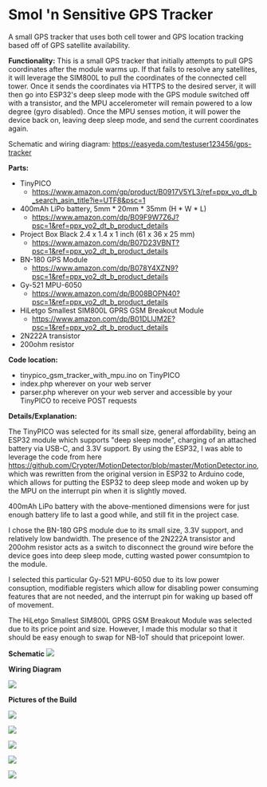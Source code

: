 # Smol 'n Sensitive GPS Tracker
A small GPS tracker that uses both cell tower and GPS location tracking based off of GPS satellite availability.

**Functionality:**
This is a small GPS tracker that initially attempts to pull GPS coordinates after the module warms up. If that fails to resolve any satellites, it will leverage the SIM800L to pull the coordinates of the connected cell tower. Once it sends the coordinates via HTTPS to the desired server, it will then go into ESP32's deep sleep mode with the GPS module switched off with a transistor, and the MPU accelerometer will remain powered to a low degree (gyro disabled). Once the MPU senses motion, it will power the device back on, leaving deep sleep mode, and send the current coordinates again.

Schematic and wiring diagram: https://easyeda.com/testuser123456/gps-tracker

**Parts:**
- TinyPICO
  - https://www.amazon.com/gp/product/B0917V5YL3/ref=ppx_yo_dt_b_search_asin_title?ie=UTF8&psc=1
- 400mAh LiPo battery, 5mm * 20mm * 35mm (H * W * L)
  - https://www.amazon.com/dp/B09F9W7Z6J?psc=1&ref=ppx_yo2_dt_b_product_details
- Project Box Black 2.4 x 1.4 x 1 inch (61 x 36 x 25 mm)
  - https://www.amazon.com/dp/B07D23VBNT?psc=1&ref=ppx_yo2_dt_b_product_details
- BN-180 GPS Module
  - https://www.amazon.com/dp/B078Y4XZN9?psc=1&ref=ppx_yo2_dt_b_product_details
- Gy-521 MPU-6050
  - https://www.amazon.com/dp/B008BOPN40?psc=1&ref=ppx_yo2_dt_b_product_details
- HiLetgo Smallest SIM800L GPRS GSM Breakout Module
  - https://www.amazon.com/dp/B01DLIJM2E?psc=1&ref=ppx_yo2_dt_b_product_details
- 2N222A transistor
- 200ohm resistor

**Code location:**
- tinypico_gsm_tracker_with_mpu.ino on TinyPICO
- index.php wherever on your web server
- parser.php wherever on your web server and accessible by your TinyPICO to receive POST requests

**Details/Explanation:**

The TinyPICO was selected for its small size, general affordability, being an ESP32 module which supports "deep sleep mode", charging of an attached battery via USB-C, and 3.3V support. By using the ESP32, I was able to leverage the code from here https://github.com/Crypter/MotionDetector/blob/master/MotionDetector.ino, which was rewritten from the original version in ESP32 to Arduino code, which allows for putting the ESP32 to deep sleep mode and woken up by the MPU on the interrupt pin when it is slightly moved.

400mAh LiPo battery with the above-mentioned dimensions were for just enough battery life to last a good while, and still fit in the project case.

I chose the BN-180 GPS module due to its small size, 3.3V support, and relatively low bandwidth. The presence of the 2N222A transistor and 200ohm resistor acts as a switch to disconnect the ground wire before the device goes into deep sleep mode, cutting wasted power consumtpion to the module. 

I selected this particular Gy-521 MPU-6050 due to its low power consuption, modifiable registers which allow for disabling power consuming features that are not needed, and the interrupt pin for waking up based off of movement.

The HiLetgo Smallest SIM800L GPRS GSM Breakout Module was selected due to its price point and size. However, I made this modular so that it should be easy enough to swap for NB-IoT should that pricepoint lower.

**Schematic**
![](images/schematic_diagram.PNG)

**Wiring Diagram**

![](images/wiring_diagram.PNG)

**Pictures of the Build**

![](images/20211121_150802.jpg)

![](images/20211115_223129.jpg)

![](images/20211121_152238.jpg)

![](images/20211121_205753.jpg)

![](images/20211121_210128.jpg)
